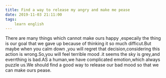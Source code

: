 ```yaml
---
title: Find a way to release my angry and make me pease
date: 2019-11-03 21:11:00
tags:
    learn english
---
```

There are many things which cannot make ours happy ,especaily the thing is our goal that we gave up because of thinking it so much difficut.But maybe when you calm down ,you will regret that decision,considering this action is wrong.So,you will feel terrible mood .it seems the sky is grey,and everrthing is bad.AS a human,we have complicated emotion,which always puzzle us.We should find a good way to release our bad mood so that we can make ours pease.